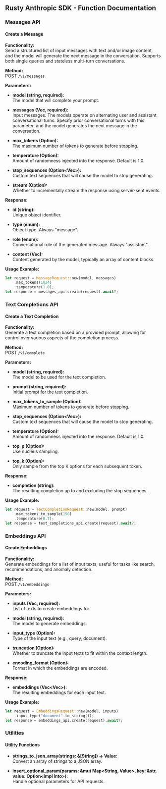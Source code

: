 ## Rusty Anthropic SDK - Function Documentation

### Messages API

#### Create a Message

**Functionality:**  
Send a structured list of input messages with text and/or image content, and the model will generate the next message in the conversation. Supports both single queries and stateless multi-turn conversations.

**Method:**  
POST `/v1/messages`

**Parameters:**

- **model (string, required):**  
  The model that will complete your prompt.

- **messages (Vec<Value>, required):**  
  Input messages. The models operate on alternating user and assistant conversational turns. Specify prior conversational turns with this parameter, and the model generates the next message in the conversation.

- **max_tokens (Option<u64>):**  
  The maximum number of tokens to generate before stopping.

- **temperature (Option<f64>):**  
  Amount of randomness injected into the response. Default is 1.0.

- **stop_sequences (Option<Vec<String>>):**  
  Custom text sequences that will cause the model to stop generating.

- **stream (Option<bool>):**  
  Whether to incrementally stream the response using server-sent events.

**Response:**

- **id (string):**  
  Unique object identifier.

- **type (enum<string>):**  
  Object type. Always "message".

- **role (enum<string>):**  
  Conversational role of the generated message. Always "assistant".

- **content (Vec<Value>):**  
  Content generated by the model, typically an array of content blocks.

**Usage Example:**

```rust
let request = MessageRequest::new(model, messages)
    .max_tokens(1024)
    .temperature(1.0);
let response = messages_api.create(request).await?;
```

### Text Completions API

#### Create a Text Completion

**Functionality:**  
Generate a text completion based on a provided prompt, allowing for control over various aspects of the completion process.

**Method:**  
POST `/v1/complete`

**Parameters:**

- **model (string, required):**  
  The model to be used for the text completion.

- **prompt (string, required):**  
  Initial prompt for the text completion.

- **max_tokens_to_sample (Option<u64>):**  
  Maximum number of tokens to generate before stopping.

- **stop_sequences (Option<Vec<String>>):**  
  Custom text sequences that will cause the model to stop generating.

- **temperature (Option<f64>):**  
  Amount of randomness injected into the response. Default is 1.0.

- **top_p (Option<f64>):**  
  Use nucleus sampling.

- **top_k (Option<u64>):**  
  Only sample from the top K options for each subsequent token.

**Response:**

- **completion (string):**  
  The resulting completion up to and excluding the stop sequences.

**Usage Example:**

```rust
let request = TextCompletionRequest::new(model, prompt)
    .max_tokens_to_sample(150)
    .temperature(0.7);
let response = text_completions_api.create(request).await?;
```

### Embeddings API

#### Create Embeddings

**Functionality:**  
Generate embeddings for a list of input texts, useful for tasks like search, recommendations, and anomaly detection.

**Method:**  
POST `/v1/embeddings`

**Parameters:**

- **inputs (Vec<String>, required):**  
  List of texts to create embeddings for.

- **model (string, required):**  
  The model to generate embeddings.

- **input_type (Option<String>):**  
  Type of the input text (e.g., query, document).

- **truncation (Option<bool>):**  
  Whether to truncate the input texts to fit within the context length.

- **encoding_format (Option<String>):**  
  Format in which the embeddings are encoded.

**Response:**

- **embeddings (Vec<Vec<f64>>):**  
  The resulting embeddings for each input text.

**Usage Example:**

```rust
let request = EmbeddingsRequest::new(model, inputs)
    .input_type("document".to_string());
let response = embeddings_api.create(request).await?;
```

### Utilities

#### Utility Functions

- **strings_to_json_array(strings: &[String]) -> Value:**  
  Convert an array of strings to a JSON array.

- **insert_optional_param(params: &mut Map<String, Value>, key: &str, value: Option<impl Into<Value>>):**  
  Handle optional parameters for API requests.